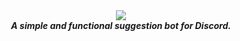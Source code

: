 <div align="center">
  <img src="https://cdn.discordapp.com/attachments/584934883109896196/587459928864587787/rtyui8765.png" align="center">
  <br>
  <strong><i>A simple and functional suggestion bot for Discord.</i></strong>
  <br>
  <br>

